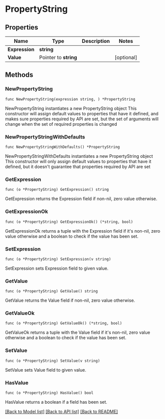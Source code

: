 # PropertyString

## Properties

Name | Type | Description | Notes
------------ | ------------- | ------------- | -------------
**Expression** | **string** |  | 
**Value** | Pointer to **string** |  | [optional] 

## Methods

### NewPropertyString

`func NewPropertyString(expression string, ) *PropertyString`

NewPropertyString instantiates a new PropertyString object
This constructor will assign default values to properties that have it defined,
and makes sure properties required by API are set, but the set of arguments
will change when the set of required properties is changed

### NewPropertyStringWithDefaults

`func NewPropertyStringWithDefaults() *PropertyString`

NewPropertyStringWithDefaults instantiates a new PropertyString object
This constructor will only assign default values to properties that have it defined,
but it doesn't guarantee that properties required by API are set

### GetExpression

`func (o *PropertyString) GetExpression() string`

GetExpression returns the Expression field if non-nil, zero value otherwise.

### GetExpressionOk

`func (o *PropertyString) GetExpressionOk() (*string, bool)`

GetExpressionOk returns a tuple with the Expression field if it's non-nil, zero value otherwise
and a boolean to check if the value has been set.

### SetExpression

`func (o *PropertyString) SetExpression(v string)`

SetExpression sets Expression field to given value.


### GetValue

`func (o *PropertyString) GetValue() string`

GetValue returns the Value field if non-nil, zero value otherwise.

### GetValueOk

`func (o *PropertyString) GetValueOk() (*string, bool)`

GetValueOk returns a tuple with the Value field if it's non-nil, zero value otherwise
and a boolean to check if the value has been set.

### SetValue

`func (o *PropertyString) SetValue(v string)`

SetValue sets Value field to given value.

### HasValue

`func (o *PropertyString) HasValue() bool`

HasValue returns a boolean if a field has been set.


[[Back to Model list]](../README.md#documentation-for-models) [[Back to API list]](../README.md#documentation-for-api-endpoints) [[Back to README]](../README.md)



